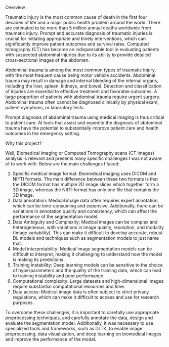 Overview :

Traumatic injury is the most common cause of death in the first four decades of life and a major public health problem around the world. There are estimated to be more than 5 million annual deaths worldwide from traumatic injury. Prompt and accurate diagnosis of traumatic injuries is crucial for initiating appropriate and timely interventions, which can significantly improve patient outcomes and survival rates. Computed tomography (CT) has become an indispensable tool in evaluating patients with suspected abdominal injuries due to its ability to provide detailed cross-sectional images of the abdomen.

Abdominal trauma is among the most common types of traumatic injury, with the most frequent cause being motor vehicle accidents. Abdominal trauma may result in damage and internal bleeding of the internal organs, including the liver, spleen, kidneys, and bowel. Detection and classification of injuries are essential to effective treatment and favorable outcomes. A large proportion of patients with abdominal trauma require urgent surgery. Abdominal trauma often cannot be diagnosed clinically by physical exam, patient symptoms, or laboratory tests.

Prompt diagnosis of abdominal trauma using medical imaging is thus critical to patient care. AI tools that assist and expedite the diagnosis of abdominal trauma have the potential to substantially improve patient care and health outcomes in the emergency setting.

Why this project?

Well, Biomedical imaging or Computed Tomography scans (CT Images) analysis is relevant and presents many specific challenges I was not aware of to work with. Below are the main challenges I faced:
1. Specific medical image format: Biomedical imaging uses DICOM and NIFTI formats. The main difference between these two formats is that the DICOM format has multiple 2D image slices which together form a 3D image, whereas the NIfTI format has only one file that contains the 3D image.
2. Data annotation: Medical image data often requires expert annotation, which can be time-consuming and expensive. Additionally, there can be variations in annotation quality and consistency, which can affect the performance of the segmentation model.
3. Data Ambiguity and Complexity: Medical images can be complex and heterogeneous, with variations in image quality, resolution, and modality (Image variability). This can make it difficult to develop accurate, robust DL models and techniques such as segmentation models to just name that.
4. Model interpretability: Medical image segmentation models can be difficult to interpret, making it challenging to understand how the model is making its predictions.
5. Training instability: Deep learning models can be sensitive to the choice of hyperparameters and the quality of the training data, which can lead to training instability and poor performance.
6. Computational complexity: Large datasets and high-dimensional images require substantial computational resources and time.
7. Data access: Medical image data is often subject to strict privacy regulations, which can make it difficult to access and use for research purposes.

To overcome these challenges, it is important to carefully use appropriate preprocessing techniques, and carefully annotate the data, design and evaluate the segmentation model. Additionally, it was necessary to use specialized tools and frameworks, such as DLTK, to enable image preprocessing, data visualization, and deep learning on biomedical images and improve the performance of the model.

